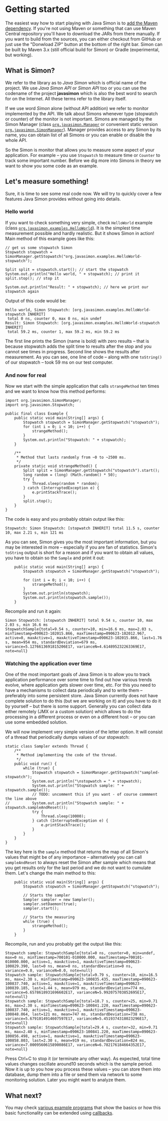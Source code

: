 # Getting started

The easiest way how to start playing with Java Simon is to
[add the Maven dependency](Maven.md). If you're not using Maven or something
that can use Maven Central repository you'll have to download the JARs from
there manually. If you want to build from the sources, you can either checkout
from GitHub or just use the "Donwload ZIP" button at the bottom of the right
bar. Simon can be built by Maven 3.x (still official build for Simon) or
Gradle (experimental, but working).

## What is Simon?

We refer to the library as to *Java Simon* which is official name of the
project. We use _Java Simon API_ or _Simon API_ too or you can use the codename
of the project **javasimon** which is also the best word to search for on the
Internet. All these terms refer to the library itself.

If we use word _Simon_ alone (without API addition) we refer to monitor
implemented by the API. We talk about Simons whenever type (stopwatch or
counter) of the monitor is not important. Simons are managed by the Simon
Manager (class [`org.javasimon.Manager`](../core/src/main/java/org/javasimon/Manager.java)
or convenient static version [`org.javasimon.SimonManager`](../core/src/main/java/org/javasimon/SimonManager.java)).
Manager provides access to any Simon by its name, you can obtain list of all
Simons or you can enable or disable the whole API.

So the Simon is monitor that allows you to measure some aspect of your
application. For example – you use `Stopwatch` to measure time or `Counter`
to track some important number. Before we dig more into Simons in theory we
want to show you some code as an example.

## Let's measure something!

Sure, it is time to see some real code now. We will try to quickly cover a few
features Java Simon provides without going into details.

### Hello world

If you want to check something very simple, check `HelloWorld` example (class
[`org.javasimon.examples.HelloWorld`](../examples/src/main/java/org/javasimon/examples/HelloWorld.java)).
It is the simplest time measurement possible and hardly realistic. But it shows
Simon in action! Main method of this example goes like this:
```
// get us some stopwatch Simon
Stopwatch stopwatch = SimonManager.getStopwatch("org.javasimon.examples.HelloWorld-stopwatch");

Split split = stopwatch.start(); // start the stopwatch
System.out.println("Hello world, " + stopwatch); // print it
split.stop(); // stop it

System.out.println("Result: " + stopwatch); // here we print our stopwatch again
```

Output of this code would be:
```
Hello world, Simon Stopwatch: [org.javasimon.examples.HelloWorld-stopwatch INHERIT]
 total 0 ns, counter 0, max 0 ns, min undef
Result: Simon Stopwatch: [org.javasimon.examples.HelloWorld-stopwatch INHERIT]
 total 59.2 ms, counter 1, max 59.2 ms, min 59.2 ms
```

The first line prints the Simon (name is bold) with zero results – that is because stopwatch adds the split time to results after the stop and you cannot see times in progress. Second line shows the results after measurement. As you can see, one line of code – along with one `toString()` of our stopwatch – took 59 ms on our test computer.

### And now for real

Now we start with the simple application that calls `strangeMethod` ten times and we want to know how this method performs:
```
import org.javasimon.SimonManager;
import org.javasimon.Stopwatch;

public final class Example {
	public static void main(String[] args) {
		Stopwatch stopwatch = SimonManager.getStopwatch("stopwatch");
		for (int i = 0; i < 10; i++) {
			strangeMethod();
		}
		System.out.println("Stopwatch: " + stopwatch);
	}

	/**
	 * Method that lasts randomly from ~0 to ~2500 ms.
	 */
	private static void strangeMethod() {
		Split split = SimonManager.getStopwatch("stopwatch").start();
		long random = (long) (Math.random() * 50);
		try {
			Thread.sleep(random * random);
		} catch (InterruptedException e) {
			e.printStackTrace();
		}
		split.stop();
	}
}
```

The code is easy and you probably obtain output like this:
```
Stopwatch: Simon Stopwatch: [stopwatch INHERIT] total 11.5 s, counter 10, max 2.21 s, min 121 ms
```

As you can see, Simon gives you the most important information, but you may be interested in more – especially if you are fan of statistics. Simon's `toString` output is short for a reason and if you want to obtain all values, you have to obtain so the `Sample` and print it out:
```
	public static void main(String[] args) {
		Stopwatch stopwatch = SimonManager.getStopwatch("stopwatch");

		for (int i = 0; i < 10; i++) {
			strangeMethod();
		}
		System.out.println(stopwatch);
		System.out.println(stopwatch.sample());
	}
```

Recompile and run it again:
```
Simon Stopwatch: [stopwatch INHERIT] total 9.54 s, counter 10, max 2.03 s, min 16.6 ms
StopwatchSample{total=9.54 s, counter=10, min=16.6 ms, max=2.03 s, minTimestamp=090623-102015.866, maxTimestamp=090623-102012.967, active=0, maxActive=1, maxActiveTimestamp=090623-102015.866, last=1.76 s, mean=954 ms, standardDeviation=679 ms, variance=5.1276613691815206E17, varianceN=4.614895232263369E17, note=null}
```

### Watching the application over time

One of the most important goals of Java Simon is to allow you to track application performance over some time to find out how various trends evolve, where application gets slower over time, etc. For this you need to have a mechanisms to collect data periodically and to write them – preferably into some persistent store. Java Simon currently does not have complete solution to do this (but we are working on it) and you have to do it by yourself – but there is some support. Generally you can collect data either remotely (JMX or a custom solution) which allows to do the processing in a different process or even on a different host – or you can use some embedded solution.

We will now implement very simple version of the letter option. It will consist of a thread that periodically dumps values of our stopwatch:
```
static class Sampler extends Thread {
	/**
	 * Method implementing the code of the thread.
	 */
	public void run() {
		while (true) {
			Stopwatch stopwatch = SimonManager.getStopwatch("sampled-stopwatch");
			System.out.println("\nstopwatch = " + stopwatch);
			System.out.println("Stopwatch sample: " + stopwatch.sample());
			// TODO: uncomment this if you want - of course commment the line above
//			System.out.println("Stopwatch sample: " + stopwatch.sampleAndReset());
			try {
				Thread.sleep(10000);
			} catch (InterruptedException e) {
				e.printStackTrace();
			}
		}
	}
}
```

The key here is the `sample` method that returns the map of all Simon's values that might be of
any importance – alternatively you can call `sampleAndReset` to always reset the Simon after
sample which means that you get results only for the last period and we do not want to cumulate
them. Let's change the main method to this:
```
	public static void main(String[] args) {
		Stopwatch stopwatch = SimonManager.getStopwatch("stopwatch");

		// Starts the sampler
		Sampler sampler = new Sampler();
		sampler.setDaemon(true);
		sampler.start();

		// Starts the measuring
		while (true) {
			strangeMethod();
		}
	}
```

Recompile, run and you probably get the output like this:
```
Stopwatch sample: StopwatchSample{total=0 ns, counter=0, min=undef, max=0 ns, minTimestamp=700101-010000.000, maxTimestamp=700101-010000.000, active=1, maxActive=1, maxActiveTimestamp=090623-100829.390, last=0 ns, mean=0 ns, standardDeviation=0 ns, variance=0.0, varianceN=0.0, note=null}
Stopwatch sample: StopwatchSample{total=9.79 s, counter=10, min=16.5 ms, max=2.30 s, minTimestamp=090623-100835.435, maxTimestamp=090623-100837.740, active=1, maxActive=1, maxActiveTimestamp=090623-100839.185, last=1.44 s, mean=979 ms, standardDeviation=774 ms, variance=6.6578618931696602E17, varianceN=5.992075703852695E17, note=null}
Stopwatch sample: StopwatchSample{total=18.7 s, counter=25, min=9.71 ms, max=2.30 s, minTimestamp=090623-100841.220, maxTimestamp=090623-100837.740, active=1, maxActive=1, maxActiveTimestamp=090623-100848.064, last=121 ms, mean=747 ms, standardDeviation=738 ms, variance=5.6791014914607597E17, varianceN=5.4519374318023296E17, note=null}
Stopwatch sample: StopwatchSample{total=29.4 s, counter=32, min=9.71 ms, max=2.40 s, minTimestamp=090623-100841.220, maxTimestamp=090623-100856.498, active=1, maxActive=1, maxActiveTimestamp=090623-100858.803, last=2.30 s, mean=919 ms, standardDeviation=824 ms, variance=7.0009560615890086E17, varianceN=6.782176184664352E17, note=null}
```

Press Ctrl+C to stop it (or terminate any other way). As expected, total time values changes
oscillate around10 seconds which is the sample period. Now it is up to you how you process these
values – you can store them into database, dump them into a file or send them via network to some
monitoring solution. Later you might want to analyze them.

## What next?

You may check [various example programs](../examples/src/main/java/org/javasimon/examples)
that show the basics or how this basic functionality can be extended using [callbacks](Callbacks.md).